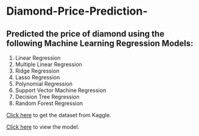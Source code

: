 # Diamond-Price-Prediction-

## Predicted the price of diamond using the following Machine Learning Regression Models: 
1) Linear Regression
2) Multiple Linear Regression 
3) Ridge Regression 
4) Lasso Regression 
5) Polynomial Regression 
6) Support Vector Machine Regression 
7) Decision Tree Regression 
8) Random Forest Regression 

[Click here](https://www.kaggle.com/ritikmaheshwari/diamond-price-prediction) to get the dataset from Kaggle. 

[Click here](https://github.com/Darsangmdd/Diamond-Price-Prediction-/blob/main/Diamond_Price_Prediction.ipynb) to view the model. 
